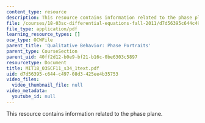 ```yaml
---
content_type: resource
description: This resource contains information related to the phase plane.
file: /courses/18-03sc-differential-equations-fall-2011/d7d56395c644c49708d3425ee4b35753_MIT18_03SCF11_s34_1text.pdf
file_type: application/pdf
learning_resource_types: []
ocw_type: OCWFile
parent_title: 'Qualitative Behavior: Phase Portraits'
parent_type: CourseSection
parent_uid: 40ff2d12-b0e9-bf21-b16c-0be6303c5897
resourcetype: Document
title: MIT18_03SCF11_s34_1text.pdf
uid: d7d56395-c644-c497-08d3-425ee4b35753
video_files:
  video_thumbnail_file: null
video_metadata:
  youtube_id: null
---
```

This resource contains information related to the phase plane.